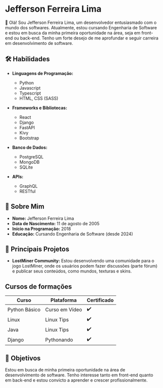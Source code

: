 # Jefferson Ferreira Lima

👋 Olá! Sou Jefferson Ferreira Lima, um desenvolvedor entusiasmado com o mundo dos softwares. Atualmente, estou cursando Engenharia de Software e estou em busca da minha primeira oportunidade na área, seja em front-end ou back-end. Tenho um forte desejo de me aprofundar e seguir carreira em desenvolvimento de software.

## 🛠️ Habilidades

- **Linguagens de Programação:**
  - Python
  - Javascript
  - Typescript
  - HTML, CSS (SASS)

- **Frameworks e Bibliotecas:**
  - React
  - Django
  - FastAPI
  - Kivy
  - Bootstrap

- **Banco de Dados:**
  - PostgreSQL
  - MongoDB
  - SQLite

- **APIs:**
  - GraphQL
  - RESTful

## 📅 Sobre Mim

- **Nome:** Jefferson Ferreira Lima
- **Data de Nascimento:** 11 de agosto de 2005
- **Início na Programação:** 2018
- **Educação:** Cursando Engenharia de Software (desde 2024)

## 🚀 Principais Projetos

- **LostMiner Community:** Estou desenvolvendo uma comunidade para o jogo LostMiner, onde os usuários podem fazer discussões (parte fórum) e publicar seus conteúdos, como mundos, texturas e skins.

## Cursos de formações

| **Curso**                      | **Plataforma**  | **Certificado** |
|--------------------------------|-----------------|-----------------|
| Python Básico                  | Curso em Vídeo  | ✔️               |
| Linux                          | Linux Tips      | ✔️               |
| Java                           | Linux Tips      | ✔️               |
| Django                         | Pythonando      | ✔️               |

## 🎯 Objetivos

Estou em busca de minha primeira oportunidade na área de desenvolvimento de software. Tenho interesse tanto em front-end quanto em back-end e estou convicto a aprender e crescer profissionalmente.
